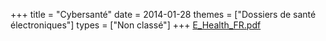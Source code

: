 +++
title = "Cybersanté"
date = 2014-01-28
themes = ["Dossiers de santé électroniques"]
types = ["Non classé"]
+++
[E\_Health\_FR.pdf](/files/E_Health_FR.pdf)
